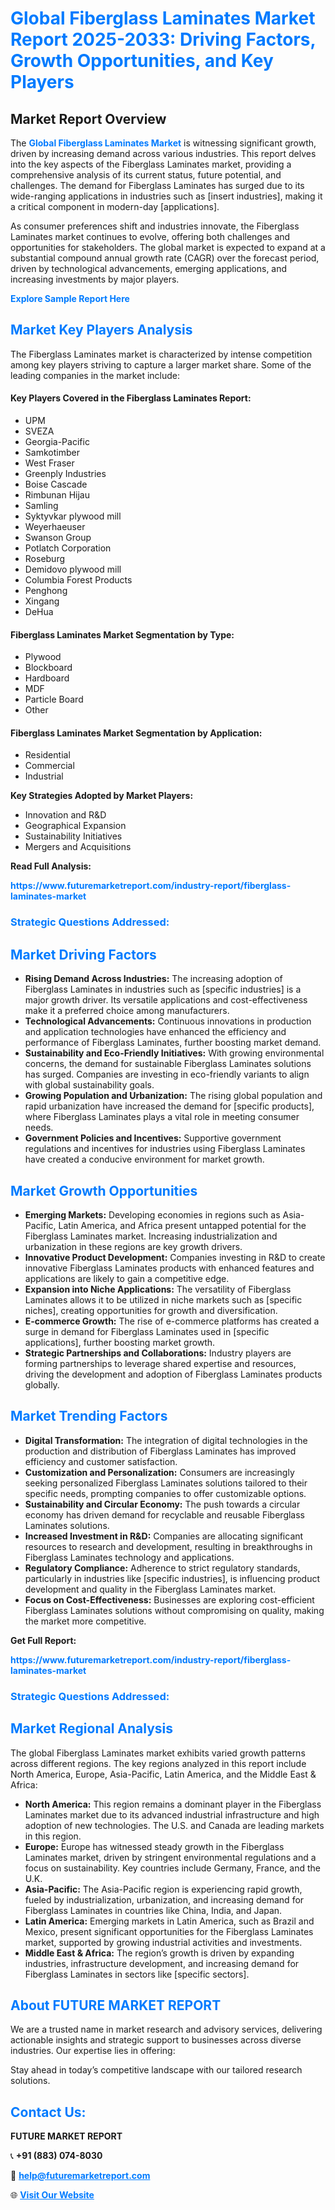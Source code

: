 <h1 style="color: #007BFF;">Global Fiberglass Laminates Market Report 2025-2033: Driving Factors, Growth Opportunities, and Key Players</h1>

<section id="overview">
<h2>Market Report Overview</h2>
<p>The <a href="https://www.futuremarketreport.com/industry-report/fiberglass-laminates-market" style="color: #007BFF; text-decoration: none;"><strong>Global Fiberglass Laminates Market</strong></a> is witnessing significant growth, driven by increasing demand across various industries. This report delves into the key aspects of the Fiberglass Laminates market, providing a comprehensive analysis of its current status, future potential, and challenges. The demand for Fiberglass Laminates has surged due to its wide-ranging applications in industries such as [insert industries], making it a critical component in modern-day [applications].</p>
<p>As consumer preferences shift and industries innovate, the Fiberglass Laminates market continues to evolve, offering both challenges and opportunities for stakeholders. The global market is expected to expand at a substantial compound annual growth rate (CAGR) over the forecast period, driven by technological advancements, emerging applications, and increasing investments by major players.</p>
</section>

<section id="overview">
<p><a href="https://www.futuremarketreport.com/request-sample/reportId=33988" style="color: #007BFF; text-decoration: none;"><strong>Explore Sample Report Here</strong></a></p>
</section>

<section id="key-players">
<h2 style="color: #007BFF;">Market Key Players Analysis</h2>
<p>The Fiberglass Laminates market is characterized by intense competition among key players striving to capture a larger market share. Some of the leading companies in the market include:</p>
<h4>Key Players Covered in the Fiberglass Laminates Report:</h4>
<ul><li>UPM</li><li>SVEZA</li><li>Georgia-Pacific</li><li>Samkotimber</li><li>West Fraser</li><li>Greenply Industries</li><li>Boise Cascade</li><li>Rimbunan Hijau</li><li>Samling</li><li>Syktyvkar plywood mill</li><li>Weyerhaeuser</li><li>Swanson Group</li><li>Potlatch Corporation</li><li>Roseburg</li><li>Demidovo plywood mill</li><li>Columbia Forest Products</li><li>Penghong</li><li>Xingang</li><li>DeHua</li></ul>
<h4>Fiberglass Laminates Market Segmentation by Type:</h4>
<ul><li>Plywood</li><li>Blockboard</li><li>Hardboard</li><li>MDF</li><li>Particle Board</li><li>Other</li></ul>

<h4>Fiberglass Laminates Market Segmentation by Application:</h4>
<ul><li>Residential</li><li>Commercial</li><li>Industrial</li></ul>
<p><strong>Key Strategies Adopted by Market Players:</strong></p>
<ul>
<li>Innovation and R&D</li>
<li>Geographical Expansion</li>
<li>Sustainability Initiatives</li>
<li>Mergers and Acquisitions</li>
</ul>
</section>

<section>
<p><strong>Read Full Analysis: </strong></p><a href="https://www.futuremarketreport.com/industry-report/fiberglass-laminates-market" style="color: #007BFF; text-decoration: none;"><strong>https://www.futuremarketreport.com/industry-report/fiberglass-laminates-market</strong></a>
<h3 style="color: #007BFF;">Strategic Questions Addressed:</h3>
</section>

<section id="driving-factors">
<h2 style="color: #007BFF;">Market Driving Factors</h2>
<ul>
<li><strong>Rising Demand Across Industries:</strong> The increasing adoption of Fiberglass Laminates in industries such as [specific industries] is a major growth driver. Its versatile applications and cost-effectiveness make it a preferred choice among manufacturers.</li>
<li><strong>Technological Advancements:</strong> Continuous innovations in production and application technologies have enhanced the efficiency and performance of Fiberglass Laminates, further boosting market demand.</li>
<li><strong>Sustainability and Eco-Friendly Initiatives:</strong> With growing environmental concerns, the demand for sustainable Fiberglass Laminates solutions has surged. Companies are investing in eco-friendly variants to align with global sustainability goals.</li>
<li><strong>Growing Population and Urbanization:</strong> The rising global population and rapid urbanization have increased the demand for [specific products], where Fiberglass Laminates plays a vital role in meeting consumer needs.</li>
<li><strong>Government Policies and Incentives:</strong> Supportive government regulations and incentives for industries using Fiberglass Laminates have created a conducive environment for market growth.</li>
</ul>
</section>

<section id="growth-opportunities">
<h2 style="color: #007BFF;">Market Growth Opportunities</h2>
<ul>
<li><strong>Emerging Markets:</strong> Developing economies in regions such as Asia-Pacific, Latin America, and Africa present untapped potential for the Fiberglass Laminates market. Increasing industrialization and urbanization in these regions are key growth drivers.</li>
<li><strong>Innovative Product Development:</strong> Companies investing in R&D to create innovative Fiberglass Laminates products with enhanced features and applications are likely to gain a competitive edge.</li>
<li><strong>Expansion into Niche Applications:</strong> The versatility of Fiberglass Laminates allows it to be utilized in niche markets such as [specific niches], creating opportunities for growth and diversification.</li>
<li><strong>E-commerce Growth:</strong> The rise of e-commerce platforms has created a surge in demand for Fiberglass Laminates used in [specific applications], further boosting market growth.</li>
<li><strong>Strategic Partnerships and Collaborations:</strong> Industry players are forming partnerships to leverage shared expertise and resources, driving the development and adoption of Fiberglass Laminates products globally.</li>
</ul>
</section>

<section id="trending-factors">
<h2 style="color: #007BFF;">Market Trending Factors</h2>
<ul>
<li><strong>Digital Transformation:</strong> The integration of digital technologies in the production and distribution of Fiberglass Laminates has improved efficiency and customer satisfaction.</li>
<li><strong>Customization and Personalization:</strong> Consumers are increasingly seeking personalized Fiberglass Laminates solutions tailored to their specific needs, prompting companies to offer customizable options.</li>
<li><strong>Sustainability and Circular Economy:</strong> The push towards a circular economy has driven demand for recyclable and reusable Fiberglass Laminates solutions.</li>
<li><strong>Increased Investment in R&D:</strong> Companies are allocating significant resources to research and development, resulting in breakthroughs in Fiberglass Laminates technology and applications.</li>
<li><strong>Regulatory Compliance:</strong> Adherence to strict regulatory standards, particularly in industries like [specific industries], is influencing product development and quality in the Fiberglass Laminates market.</li>
<li><strong>Focus on Cost-Effectiveness:</strong> Businesses are exploring cost-efficient Fiberglass Laminates solutions without compromising on quality, making the market more competitive.</li>
</ul>
</section>

<section>
<p><strong>Get Full Report: </strong></p><a href="https://www.futuremarketreport.com/industry-report/fiberglass-laminates-market" style="color: #007BFF; text-decoration: none;"><strong>https://www.futuremarketreport.com/industry-report/fiberglass-laminates-market</strong></a>
<h3 style="color: #007BFF;">Strategic Questions Addressed:</h3>
</section>


<section id="regional-analysis">
<h2 style="color: #007BFF;">Market Regional Analysis</h2>
<p>The global Fiberglass Laminates market exhibits varied growth patterns across different regions. The key regions analyzed in this report include North America, Europe, Asia-Pacific, Latin America, and the Middle East & Africa:</p>
<ul>
<li><strong>North America:</strong> This region remains a dominant player in the Fiberglass Laminates market due to its advanced industrial infrastructure and high adoption of new technologies. The U.S. and Canada are leading markets in this region.</li>
<li><strong>Europe:</strong> Europe has witnessed steady growth in the Fiberglass Laminates market, driven by stringent environmental regulations and a focus on sustainability. Key countries include Germany, France, and the U.K.</li>
<li><strong>Asia-Pacific:</strong> The Asia-Pacific region is experiencing rapid growth, fueled by industrialization, urbanization, and increasing demand for Fiberglass Laminates in countries like China, India, and Japan.</li>
<li><strong>Latin America:</strong> Emerging markets in Latin America, such as Brazil and Mexico, present significant opportunities for the Fiberglass Laminates market, supported by growing industrial activities and investments.</li>
<li><strong>Middle East & Africa:</strong> The region’s growth is driven by expanding industries, infrastructure development, and increasing demand for Fiberglass Laminates in sectors like [specific sectors].</li>
</ul>
</section>

<footer>
<h2 style="color: #007BFF;">About FUTURE MARKET REPORT</h2>
<p>We are a trusted name in market research and advisory services, delivering actionable insights and strategic support to businesses across diverse industries. Our expertise lies in offering:</p>

<p>Stay ahead in today’s competitive landscape with our tailored research solutions.</p>

<h2 style="color: #007BFF;">Contact Us:</h2>
<p><strong>FUTURE MARKET REPORT</strong></p>
<p>📞 <strong>+91 (883) 074-8030</strong></p>
<p>📧 <strong><a href="mailto:help@futuremarketreport.com" style="color: #007BFF;">help@futuremarketreport.com</a></strong></p>
<p>🌐 <strong><a href="https://www.futuremarketreport.com/" style="color: #007BFF;">Visit Our Website</a></strong></p>
</footer>